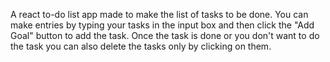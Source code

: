  A react to-do list app made to make the list of tasks to be done. 
 You can make entries by typing your tasks in the input box and then click the "Add Goal" button to add the task.
 Once the task is done or you don't want to do the task you can also delete the tasks only by clicking on them.
